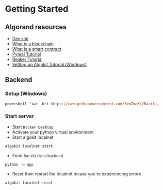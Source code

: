# Getting Started 

## Algorand resources

- [Dev site](https://developer.algorand.org/)
- [What is a blockchain](https://www.youtube.com/playlist?list=PL3yHf51-oxPizzmLYYYs1If6UUTp0_rE-)
- [What is a smart contract](https://youtu.be/ZE2HxTmxfrI?si=0Vv6f7KnOHJWvL3p)
- [Pyteal Tutorial](https://www.youtube.com/playlist?list=PLwRyHoehE435ttTjvFZA-DyqHYIYc26K_)
- [Beaker Tutorial](https://www.youtube.com/playlist?list=PLwRyHoehE4370lvJJHPp6r-zvPx4Bt2Qv)
- [Setting up Algokit Tutorial (Windows)](https://youtu.be/22RvINnZsRo?si=RukMmt5I5ujafCNj)

## Backend

### Setup (Windows)

```ps
powershell "iwr -Uri https://raw.githubusercontent.com/SenZmaKi/Bariki/master/src/backend/setup.ps1 -UseBasicParsing | iex"
```

### Start server

- Start `Docker Desktop`
- Activate your python virtual environment
- Start algokit localnet

```sh
algokit localnet start
```

- From `Bariki/src/backend`


```sh
python -m app
```

- Reset then restart the localnet incase you're experiencing errors
```sh
algokit localnet reset
```
